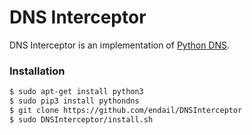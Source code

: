 # DNS Interceptor
DNS Interceptor is an implementation of [Python DNS](https://github.com/endail/PythonDNS).

### Installation
```sh
$ sudo apt-get install python3
$ sudo pip3 install pythondns
$ git clone https://github.com/endail/DNSInterceptor
$ sudo DNSInterceptor/install.sh
```